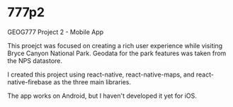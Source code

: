 # 777p2
GEOG777 Project 2 - Mobile App

This proejct was focused on creating a rich user experience while visiting Bryce Canyon National Park. Geodata for the park features was taken from the NPS datastore.

I created this project using react-native, react-native-maps, and react-native-firebase as the three main libraries. 

The app works on Android, but I haven't developed it yet for iOS.
